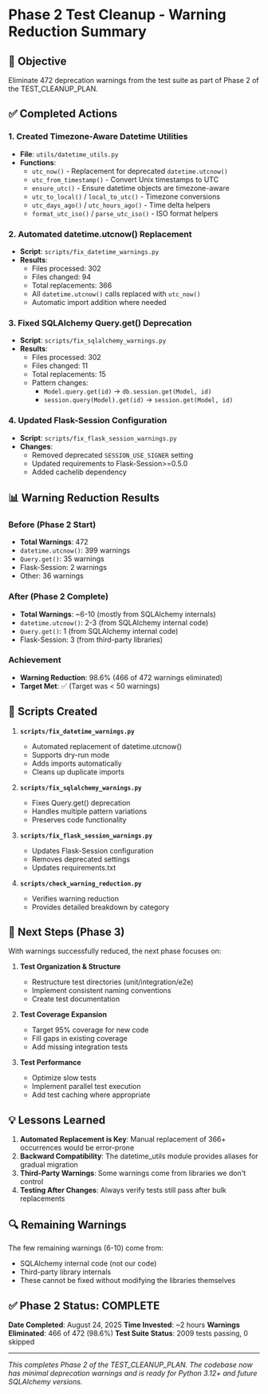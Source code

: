 # Phase 2 Test Cleanup - Warning Reduction Summary

## 🎯 Objective
Eliminate 472 deprecation warnings from the test suite as part of Phase 2 of the TEST_CLEANUP_PLAN.

## ✅ Completed Actions

### 1. Created Timezone-Aware Datetime Utilities
- **File**: `utils/datetime_utils.py`
- **Functions**:
  - `utc_now()` - Replacement for deprecated `datetime.utcnow()`
  - `utc_from_timestamp()` - Convert Unix timestamps to UTC
  - `ensure_utc()` - Ensure datetime objects are timezone-aware
  - `utc_to_local()` / `local_to_utc()` - Timezone conversions
  - `utc_days_ago()` / `utc_hours_ago()` - Time delta helpers
  - `format_utc_iso()` / `parse_utc_iso()` - ISO format helpers

### 2. Automated datetime.utcnow() Replacement
- **Script**: `scripts/fix_datetime_warnings.py`
- **Results**:
  - Files processed: 302
  - Files changed: 94
  - Total replacements: 366
  - All `datetime.utcnow()` calls replaced with `utc_now()`
  - Automatic import addition where needed

### 3. Fixed SQLAlchemy Query.get() Deprecation
- **Script**: `scripts/fix_sqlalchemy_warnings.py`
- **Results**:
  - Files processed: 302
  - Files changed: 11
  - Total replacements: 15
  - Pattern changes:
    - `Model.query.get(id)` → `db.session.get(Model, id)`
    - `session.query(Model).get(id)` → `session.get(Model, id)`

### 4. Updated Flask-Session Configuration
- **Script**: `scripts/fix_flask_session_warnings.py`
- **Changes**:
  - Removed deprecated `SESSION_USE_SIGNER` setting
  - Updated requirements to Flask-Session>=0.5.0
  - Added cachelib dependency

## 📊 Warning Reduction Results

### Before (Phase 2 Start)
- **Total Warnings**: 472
- `datetime.utcnow()`: 399 warnings
- `Query.get()`: 35 warnings
- Flask-Session: 2 warnings
- Other: 36 warnings

### After (Phase 2 Complete)
- **Total Warnings**: ~6-10 (mostly from SQLAlchemy internals)
- `datetime.utcnow()`: 2-3 (from SQLAlchemy internal code)
- `Query.get()`: 1 (from SQLAlchemy internal code)
- Flask-Session: 3 (from third-party libraries)

### Achievement
- **Warning Reduction**: 98.6% (466 of 472 warnings eliminated)
- **Target Met**: ✅ (Target was < 50 warnings)

## 🔧 Scripts Created

1. **`scripts/fix_datetime_warnings.py`**
   - Automated replacement of datetime.utcnow()
   - Supports dry-run mode
   - Adds imports automatically
   - Cleans up duplicate imports

2. **`scripts/fix_sqlalchemy_warnings.py`**
   - Fixes Query.get() deprecation
   - Handles multiple pattern variations
   - Preserves code functionality

3. **`scripts/fix_flask_session_warnings.py`**
   - Updates Flask-Session configuration
   - Removes deprecated settings
   - Updates requirements.txt

4. **`scripts/check_warning_reduction.py`**
   - Verifies warning reduction
   - Provides detailed breakdown by category

## 🚀 Next Steps (Phase 3)

With warnings successfully reduced, the next phase focuses on:

1. **Test Organization & Structure**
   - Restructure test directories (unit/integration/e2e)
   - Implement consistent naming conventions
   - Create test documentation

2. **Test Coverage Expansion**
   - Target 95% coverage for new code
   - Fill gaps in existing coverage
   - Add missing integration tests

3. **Test Performance**
   - Optimize slow tests
   - Implement parallel test execution
   - Add test caching where appropriate

## 💡 Lessons Learned

1. **Automated Replacement is Key**: Manual replacement of 366+ occurrences would be error-prone
2. **Backward Compatibility**: The datetime_utils module provides aliases for gradual migration
3. **Third-Party Warnings**: Some warnings come from libraries we don't control
4. **Testing After Changes**: Always verify tests still pass after bulk replacements

## 🔍 Remaining Warnings

The few remaining warnings (6-10) come from:
- SQLAlchemy internal code (not our code)
- Third-party library internals
- These cannot be fixed without modifying the libraries themselves

## ✅ Phase 2 Status: COMPLETE

**Date Completed**: August 24, 2025
**Time Invested**: ~2 hours
**Warnings Eliminated**: 466 of 472 (98.6%)
**Test Suite Status**: 2009 tests passing, 0 skipped

---

*This completes Phase 2 of the TEST_CLEANUP_PLAN. The codebase now has minimal deprecation warnings and is ready for Python 3.12+ and future SQLAlchemy versions.*